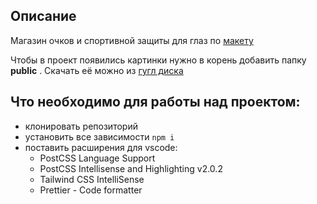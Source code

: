 ## Описание

Магазин очков и спортивной защиты для глаз по [макету](https://www.figma.com/file/ePGMWvS2ROX6P8kF24ML7c/%D0%98%D0%BD%D1%82%D0%B5%D1%80%D0%BD%D0%B5%D1%82-%D0%BC%D0%B0%D0%B3%D0%B0%D0%B7%D0%B8%D0%BD---%D0%9E%D1%87%D0%BA%D0%B8?type=design&node-id=0%3A1&mode=dev)

Чтобы в проект появились картинки нужно в корень добавить папку **public** . Скачать её можно из [гугл диска](https://drive.google.com/drive/folders/1KjXFE9_NVeiIL-n5z-HsSrExQM6y43DF?usp=drive_link)

## Что необходимо для работы над проектом:

- клонировать репозиторий
- установить все зависимости `npm i`
- поставить расширения для vscode: 
   - PostCSS Language Support
   - PostCSS Intellisense and Highlighting v2.0.2
   - Tailwind CSS IntelliSense
   - Prettier - Code formatter